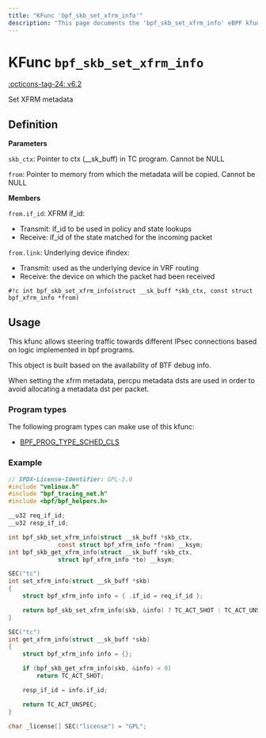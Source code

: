 ```yaml
---
title: "KFunc 'bpf_skb_set_xfrm_info'"
description: "This page documents the 'bpf_skb_set_xfrm_info' eBPF kfunc, including its defintion, usage, program types that can use it, and examples."
---
```

# KFunc `bpf_skb_set_xfrm_info`

<!-- [FEATURE_TAG](bpf_skb_set_xfrm_info) -->
[:octicons-tag-24: v6.2](https://github.com/torvalds/linux/commit/94151f5aa9667c562281abeaaa5e89b9d5c17729)
<!-- [/FEATURE_TAG] -->

Set XFRM metadata

## Definition

**Parameters**

`skb_ctx`: Pointer to ctx (__sk_buff) in TC program. Cannot be NULL

`from`: Pointer to memory from which the metadata will be copied. Cannot be NULL

**Members**

`from.if_id`: XFRM if_id:

- Transmit: if_id to be used in policy and state lookups
- Receive: if_id of the state matched for the incoming packet

`from.link`: Underlying device ifindex:

- Transmit: used as the underlying device in VRF routing
- Receive: the device on which the packet had been received

<!-- [KFUNC_DEF] -->
`#!c int bpf_skb_set_xfrm_info(struct __sk_buff *skb_ctx, const struct bpf_xfrm_info *from)`
<!-- [/KFUNC_DEF] -->

## Usage

This kfunc allows steering traffic towards different IPsec connections based on logic implemented in bpf programs.

This object is built based on the availability of BTF debug info.

When setting the xfrm metadata, percpu metadata dsts are used in order to avoid allocating a metadata dst per packet.

### Program types

The following program types can make use of this kfunc:

<!-- [KFUNC_PROG_REF] -->
- [BPF_PROG_TYPE_SCHED_CLS](../program-type/BPF_PROG_TYPE_SCHED_CLS.md)
<!-- [/KFUNC_PROG_REF] -->

### Example

```c
// SPDX-License-Identifier: GPL-2.0
#include "vmlinux.h"
#include "bpf_tracing_net.h"
#include <bpf/bpf_helpers.h>

__u32 req_if_id;
__u32 resp_if_id;

int bpf_skb_set_xfrm_info(struct __sk_buff *skb_ctx,
			  const struct bpf_xfrm_info *from) __ksym;
int bpf_skb_get_xfrm_info(struct __sk_buff *skb_ctx,
			  struct bpf_xfrm_info *to) __ksym;

SEC("tc")
int set_xfrm_info(struct __sk_buff *skb)
{
	struct bpf_xfrm_info info = { .if_id = req_if_id };

	return bpf_skb_set_xfrm_info(skb, &info) ? TC_ACT_SHOT : TC_ACT_UNSPEC;
}

SEC("tc")
int get_xfrm_info(struct __sk_buff *skb)
{
	struct bpf_xfrm_info info = {};

	if (bpf_skb_get_xfrm_info(skb, &info) < 0)
		return TC_ACT_SHOT;

	resp_if_id = info.if_id;

	return TC_ACT_UNSPEC;
}

char _license[] SEC("license") = "GPL";
```
